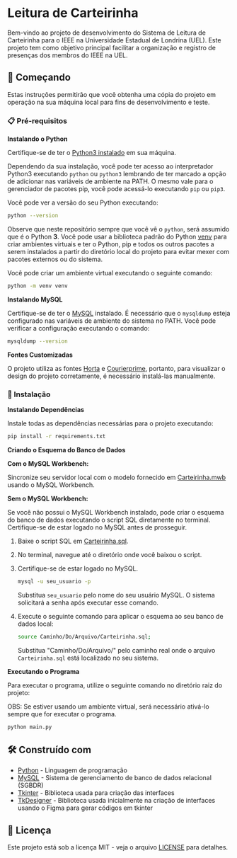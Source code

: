 # Leitura de Carteirinha

Bem-vindo ao projeto de desenvolvimento do Sistema de Leitura de Carteirinha para o IEEE na Universidade Estadual de Londrina (UEL). 
Este projeto tem como objetivo principal facilitar a organização e registro de presenças dos membros do IEEE na UEL.

## 🚀 Começando

Estas instruções permitirão que você obtenha uma cópia do projeto em operação na sua máquina local para fins de desenvolvimento e teste.

### 📋 Pré-requisitos

**Instalando o Python**

Certifique-se de ter o [Python3 instalado](https://realpython.com/installing-python/) em sua máquina.

Dependendo da sua instalação, você pode ter acesso ao interpretador Python3 executando `python` ou `python3` lembrando de ter marcado a opção de adicionar nas variáveis de ambiente na PATH. 
O mesmo vale para o gerenciador de pacotes pip, você pode acessá-lo executando `pip` ou `pip3`.

Você pode ver a versão do seu Python executando:

```bash
python --version
```

Observe que neste repositório sempre que você vê o `python`, será assumido que é o Python **3**.
Você pode usar a biblioteca padrão do Python [venv](https://docs.python.org/3/library/venv.html)
para criar ambientes virtuais e ter o Python, pip e todos os outros pacotes a serem instalados
 a partir do diretório local do projeto para evitar mexer com pacotes externos ou do sistema.

Você pode criar um ambiente virtual executando o seguinte comando:

```bash
python -m venv venv
```

**Instalando MySQL**

Certifique-se de ter o [MySQL](https://dev.mysql.com/downloads/installer/) instalado. É necessário que o `mysqldump` esteja configurado nas variáveis de ambiente do sistema no PATH. Você pode verificar a configuração executando o comando:

```bash
mysqldump --version
```

**Fontes Customizadas**

O projeto utiliza as fontes [Horta](https://fontmeme.com/fontes/fonte-horta/) e [Courierprime](https://fonts.google.com/specimen/Courier+Prime), portanto, para visualizar o design do projeto corretamente, é necessário instalá-las manualmente.

### 🔧 Instalação

**Instalando Dependências**

Instale todas as dependências necessárias para o projeto executando:

```bash
pip install -r requirements.txt
```

**Criando o Esquema do Banco de Dados**

**Com o MySQL Workbench:**

Sincronize seu servidor local com o modelo fornecido em [Carteirinha.mwb](https://github.com/sb-uel/Leitura-de-Carteirinha/blob/main/db/Carteirinha.mwb) usando o MySQL Workbench.

**Sem o MySQL Workbench:**

Se você não possui o MySQL Workbench instalado, pode criar o esquema do banco de dados executando o script SQL diretamente no terminal. Certifique-se de estar logado no MySQL antes de prosseguir.

1. Baixe o script SQL em [Carteirinha.sql](https://github.com/sb-uel/Leitura-de-Carteirinha/blob/main/db/Carteirinha.sql).

2. No terminal, navegue até o diretório onde você baixou o script.

3. Certifique-se de estar logado no MySQL.

    ```bash
    mysql -u seu_usuario -p
    ```

   Substitua `seu_usuario` pelo nome do seu usuário MySQL. O sistema solicitará a senha após executar esse comando.

4. Execute o seguinte comando para aplicar o esquema ao seu banco de dados local:

    ```bash
    source Caminho/Do/Arquivo/Carteirinha.sql;
    ```

   Substitua "Caminho/Do/Arquivo/" pelo caminho real onde o arquivo `Carteirinha.sql` está localizado no seu sistema.

**Executando o Programa**

Para executar o programa, utilize o seguinte comando no diretório raiz do projeto:

OBS: Se estiver usando um ambiente virtual, será necessário ativá-lo sempre que for executar o programa.

```bash
python main.py
```

## 🛠️ Construído com

* [Python](https://www.python.org/) - Linguagem de programação
* [MySQL](https://www.mysql.com/) - Sistema de gerenciamento de banco de dados relacional (SGBDR)
* [Tkinter](https://docs.python.org/pt-br/3/library/tkinter.html) - Biblioteca usada para criação das interfaces
* [TkDesigner](https://github.com/ParthJadhav/Tkinter-Designer) - Biblioteca usada inicialmente na criação de interfaces usando o Figma para gerar códigos em tkinter

## 📄 Licença

Este projeto está sob a licença MIT - veja o arquivo [LICENSE](https://github.com/sb-uel/Leitura-de-Carteirinha/blob/main/LICENSE) para detalhes.

